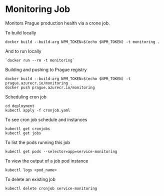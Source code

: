 # Monitoring Job
Monitors Prague production health via a crone job.

To build locally
```
docker build --build-arg NPM_TOKEN=$(echo $NPM_TOKEN) -t monitoring .
```

And to run locally
```
`docker run --rm -t monitoring`
```


Building and pushing to Prague registry
```
docker build --build-arg NPM_TOKEN=$(echo $NPM_TOKEN) -t prague.azurecr.io/monitoring .
docker push prague.azurecr.io/monitoring
```

Scheduling cron job
```
cd deployment
kubectl apply -f cronjob.yaml
```

To see cron job schedule and instances
```
kubectl get cronjobs
kubectl get jobs
```

To list the pods running this job
```
kubectl get pods --selector=app=service-monitoring
```

To view the output of a job pod instance
```
kubectl logs <pod_name>
```

To delete an existing job
```
kubectl delete cronjob service-monitoring
```

